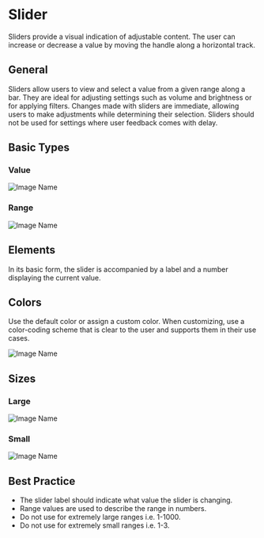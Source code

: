 # Slider

Sliders provide a visual indication of adjustable content. The user can increase or decrease a value by moving the handle along a horizontal track.

## General

Sliders allow users to view and select a value from a given range along a bar. They are ideal for adjusting settings such as volume and brightness or for applying filters. Changes made with sliders are immediate, allowing users to make adjustments while determining their selection. Sliders should not be used for settings where user feedback comes with delay.

## Basic Types

### Value

![Image Name](/assets/3_components/slider/image-20200810093330831.png)

### Range

![Image Name](/assets/3_components/slider/image-20200810093342268.png)

## Elements

In its basic form, the slider is accompanied by a label and a number displaying the current value.

## Colors

Use the default color or assign a custom color. When customizing, use a color-coding scheme that is clear to the user and supports them in their use cases.

![Image Name](/assets/3_components/slider/image-20200810093401089.png)

## Sizes

### Large

![Image Name](/assets/3_components/slider/image-20200810093350850.png)

### Small

![Image Name](/assets/3_components/slider/image-20200810093330831.png)

## Best Practice

- The slider label should indicate what value the slider is changing.
- Range values are used to describe the range in numbers.
- Do not use for extremely large ranges i.e. 1-1000.
- Do not use for extremely small ranges i.e. 1-3.
